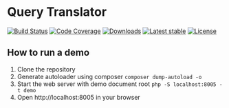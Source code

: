 # Query Translator

[![Build Status](https://img.shields.io/travis/netgen/query-translator.svg?style=flat-square)](https://travis-ci.org/netgen/query-translator)
[![Code Coverage](https://img.shields.io/codecov/c/github/netgen/query-translator.svg?style=flat-square)](https://codecov.io/gh/netgen/query-translator)
[![Downloads](https://img.shields.io/packagist/dt/netgen/query-translator.svg?style=flat-square)](https://packagist.org/packages/netgen/query-translator)
[![Latest stable](https://img.shields.io/packagist/v/netgen/query-translator.svg?style=flat-square)](https://packagist.org/packages/netgen/query-translator)
[![License](https://img.shields.io/packagist/l/netgen/query-translator.svg?style=flat-square)](https://packagist.org/packages/netgen/query-translator)

## How to run a demo

1. Clone the repository
2. Generate autoloader using composer `composer dump-autoload -o`
3. Start the web server with demo document root `php -S localhost:8005 -t demo`
4. Open http://localhost:8005 in your browser
